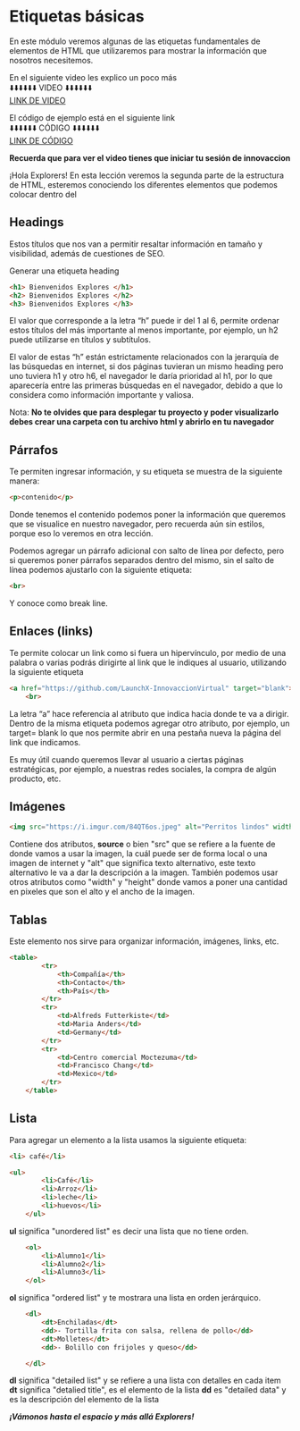 # Etiquetas básicas

En este módulo veremos algunas de las etiquetas fundamentales de elementos de HTML que utilizaremos para mostrar la información que nosotros necesitemos.

En el siguiente video les explico un poco más<br>
⬇️⬇️⬇️⬇️⬇️⬇️ VIDEO ⬇️⬇️⬇️⬇️⬇️⬇️<br>
[LINK DE VIDEO](https://web.microsoftstream.com/video/c73b37ee-1522-4773-85ef-a20ae99b7012)

El código de ejemplo está en el siguiente link<br>
⬇️⬇️⬇️⬇️⬇️⬇️ CÓDIGO ⬇️⬇️⬇️⬇️⬇️⬇️<br>
[LINK DE CÓDIGO](../programas/1.-etiquetasBasicas.html)


**Recuerda que para ver el video tienes que iniciar tu sesión de innovaccion**

¡Hola Explorers! En esta lección veremos la segunda parte de la estructura de HTML, esteremos conociendo los diferentes elementos que podemos colocar dentro del <body> 

## Headings
Estos títulos que nos van a permitir resaltar información en tamaño y visibilidad, además de cuestiones de SEO.  

Generar una etiqueta heading 
~~~html
<h1> Bienvenidos Explores </h1>
<h2> Bienvenidos Explores </h2>
<h3> Bienvenidos Explores </h3>
~~~

El valor que corresponde a la letra “h” puede ir del 1 al 6, permite ordenar estos títulos del más importante al menos importante, por ejemplo, un h2 puede utilizarse en títulos y subtítulos.

El valor de estas “h” están estrictamente relacionados con la jerarquía de las búsquedas en internet, si dos páginas tuvieran un mismo heading pero uno tuviera h1 y otro h6, el navegador le daría prioridad al h1, por lo que aparecería entre las primeras búsquedas en el navegador, debido a que lo considera como información importante y valiosa. 


Nota: **No te olvides que para desplegar tu proyecto y poder visualizarlo debes crear una carpeta con tu archivo html y abrirlo en tu navegador**

## Párrafos 
Te permiten ingresar información, y su etiqueta se muestra de la siguiente manera: 
~~~html
<p>contenido</p> 
~~~

Donde tenemos el contenido podemos poner la información que queremos que se visualice en nuestro navegador, pero recuerda aún sin estilos, porque eso lo veremos en otra lección. 

Podemos agregar un párrafo adicional con salto de línea por defecto, pero si queremos poner párrafos separados dentro del mismo, sin el salto de línea podemos ajustarlo con la siguiente etiqueta:
~~~html
<br>
~~~ 
Y conoce como break line. 

## Enlaces (links)
Te permite colocar un link como si fuera un hipervínculo, por medio de una palabra o varias podrás dirigirte al link que le indiques al usuario, utilizando la siguiente etiqueta 
~~~html
<a href="https://github.com/LaunchX-InnovaccionVirtual" target="blank">Link a LaunchX</a>
    <br>
~~~
La letra “a” hace referencia al atributo que indica hacia donde te va a dirigir. 
Dentro de la misma etiqueta podemos agregar otro atributo, por ejemplo, un target= blank lo que nos permite abrir en una pestaña nueva la página del link que indicamos. 

Es muy útil cuando queremos llevar al usuario a ciertas páginas estratégicas, por ejemplo, a nuestras redes sociales, la compra de algún producto, etc. 

## Imágenes 
~~~html
<img src="https://i.imgur.com/84QT6os.jpeg" alt="Perritos lindos" width="350px" height="350px">
~~~

Contiene dos atributos, **source** o bien "src" que se refiere a la fuente de donde vamos a usar la imagen, la cuál puede ser de forma local o una imagen de internet  y "alt" que significa texto alternativo, este texto alternativo le va a dar la descripción a la imagen. 
También podemos usar otros atributos como "width" y "height"  donde vamos a poner una cantidad en pixeles que son el alto y el ancho de la imagen. 

## Tablas 
Este elemento nos sirve para organizar información, imágenes, links, etc.
~~~html
<table>
        <tr>
            <th>Compañía</th>
            <th>Contacto</th>
            <th>País</th>
        </tr>
        <tr>
            <td>Alfreds Futterkiste</td>
            <td>Maria Anders</td>
            <td>Germany</td>
        </tr>
        <tr>
            <td>Centro comercial Moctezuma</td>
            <td>Francisco Chang</td>
            <td>Mexico</td>
        </tr>
    </table>
~~~

## Lista
Para agregar un elemento a la lista usamos la siguiente etiqueta: 
    
~~~html
<li> café</li>
~~~
 
~~~html
<ul>
        <li>Café</li>
        <li>Arroz</li>
        <li>leche</li>
        <li>huevos</li>
    </ul>
~~~

**ul** significa "unordered list" es decir una lista que no tiene orden. 

~~~html 
    <ol>
        <li>Alumno1</li>
        <li>Alumno2</li>
        <li>Alumno3</li>
    </ol>
~~~

**ol** significa "ordered list" y te mostrara una lista en orden jerárquico. 

~~~html
    <dl>
        <dt>Enchiladas</dt>
        <dd>- Tortilla frita con salsa, rellena de pollo</dd>
        <dt>Molletes</dt>
        <dd>- Bolillo con frijoles y queso</dd>

    </dl>
~~~
**dl** significa "detailed list" y se refiere a una lista con detalles en cada item
**dt** significa "detalied title", es el elemento de la lista
**dd** es "detailed data" y es la descripción del elemento de la lista


***¡Vámonos hasta el espacio y más allá Explorers!***
